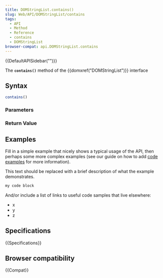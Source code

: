 ```yaml
---
title: DOMStringList.contains()
slug: Web/API/DOMStringList/contains
tags:
  - API
  - Method
  - Reference
  - contains
  - DOMStringList
browser-compat: api.DOMStringList.contains
---
```

{{DefaultAPISidebar("")}}

The **`contains()`** method of the {{domxref("DOMStringList")}} interface 

## Syntax

```js
contains()
```

### Parameters



### Return Value



## Examples

Fill in a simple example that nicely shows a typical usage of the API, then perhaps some more complex examples (see our guide on how to add [code examples](/en-US/docs/MDN/Contribute/Structures/Code_examples) for more information).

This text should be replaced with a brief description of what the example demonstrates.

```js
my code block
```

And/or include a list of links to useful code samples that live elsewhere:

*   x
*   y
*   z

## Specifications

{{Specifications}}

## Browser compatibility

{{Compat}}

